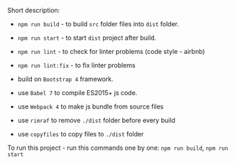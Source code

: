 Short description:

* `npm run build` - to build `src` folder files into `dist` folder.
* `npm run start` - to start `dist` project after build.
* `npm run lint` - to check for linter problems (code style - airbnb)
* `npm run lint:fix` - to fix linter problems


* build on `Bootstrap 4` framework.
* use `Babel 7` to compile ES2015+ js code.
* use `Webpack 4` to make js bundle from source files
* use `rimraf` to remove `./dist` folder before every build
* use `copyfiles` to copy files to `./dist` folder

To run this project - run this commands one by one: `npm run build`, `npm run start` 

